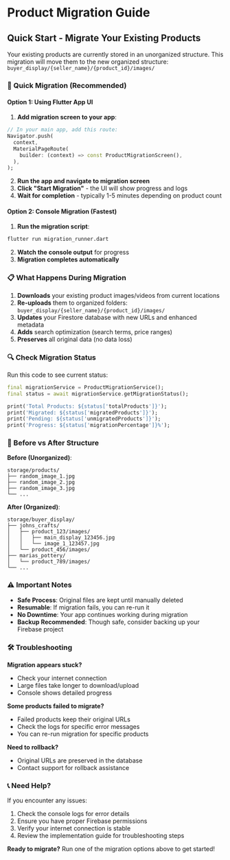 # Product Migration Guide

## Quick Start - Migrate Your Existing Products

Your existing products are currently stored in an unorganized structure. This migration will move them to the new organized structure: `buyer_display/{seller_name}/{product_id}/images/`

### 🚀 Quick Migration (Recommended)

#### Option 1: Using Flutter App UI
1. **Add migration screen to your app**:
```dart
// In your main app, add this route:
Navigator.push(
  context,
  MaterialPageRoute(
    builder: (context) => const ProductMigrationScreen(),
  ),
);
```

2. **Run the app and navigate to migration screen**
3. **Click "Start Migration"** - the UI will show progress and logs
4. **Wait for completion** - typically 1-5 minutes depending on product count

#### Option 2: Console Migration (Fastest)
1. **Run the migration script**:
```bash
flutter run migration_runner.dart
```

2. **Watch the console output** for progress
3. **Migration completes automatically**

### 📋 What Happens During Migration

1. **Downloads** your existing product images/videos from current locations
2. **Re-uploads** them to organized folders: `buyer_display/{seller_name}/{product_id}/images/`
3. **Updates** your Firestore database with new URLs and enhanced metadata
4. **Adds** search optimization (search terms, price ranges)
5. **Preserves** all original data (no data loss)

### 🔍 Check Migration Status

Run this code to see current status:
```dart
final migrationService = ProductMigrationService();
final status = await migrationService.getMigrationStatus();

print('Total Products: ${status['totalProducts']}');
print('Migrated: ${status['migratedProducts']}');
print('Pending: ${status['unmigratedProducts']}');
print('Progress: ${status['migrationPercentage']}%');
```

### 📁 Before vs After Structure

**Before (Unorganized)**:
```
storage/products/
├── random_image_1.jpg
├── random_image_2.jpg
├── random_image_3.jpg
└── ...
```

**After (Organized)**:
```
storage/buyer_display/
├── johns_crafts/
│   ├── product_123/images/
│   │   ├── main_display_123456.jpg
│   │   └── image_1_123457.jpg
│   └── product_456/images/
├── marias_pottery/
│   └── product_789/images/
└── ...
```

### ⚠️ Important Notes

- **Safe Process**: Original files are kept until manually deleted
- **Resumable**: If migration fails, you can re-run it
- **No Downtime**: Your app continues working during migration
- **Backup Recommended**: Though safe, consider backing up your Firebase project

### 🛠️ Troubleshooting

**Migration appears stuck?**
- Check your internet connection
- Large files take longer to download/upload
- Console shows detailed progress

**Some products failed to migrate?**
- Failed products keep their original URLs
- Check the logs for specific error messages
- You can re-run migration for specific products

**Need to rollback?**
- Original URLs are preserved in the database
- Contact support for rollback assistance

### 📞 Need Help?

If you encounter any issues:
1. Check the console logs for error details
2. Ensure you have proper Firebase permissions
3. Verify your internet connection is stable
4. Review the implementation guide for troubleshooting steps

**Ready to migrate?** Run one of the migration options above to get started!
